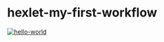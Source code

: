 # hexlet-my-first-workflow
[![hello-world](https://github.com/krllkrbv/hexlet-my-first-workflow/actions/workflows/hello-world.yml/badge.svg)](https://github.com/krllkrbv/hexlet-my-first-workflow/actions/workflows/hello-world.yml)
